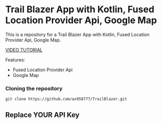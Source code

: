 # Trail Blazer App with Kotlin, Fused Location Provider Api, Google Map

This is a repository for a Trail Blazer App with Kotlin, Fused Location Provider Api, Google Map.

[VIDEO TUTORIAL](https://youtu.be/9hxEp-nQK3k)

Features:

- Fused Location Provider Api
- Google Map

### Cloning the repository

```shell
git clone https://github.com/ax958777/TrailBlazer.git
```

## Replace YOUR API Key
<meta-data
            android:name="com.google.android.geo.API_KEY"
            android:value="" />

